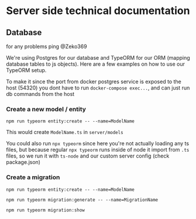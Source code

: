 # Server side technical documentation

## Database

for any problems ping @Zeko369

We're using Postgres for our database and TypeORM for our ORM (mapping database tables to js objects). Here are a few examples on how to use our TypeORM setup.

To make it since the port from docker postgres service is exposed to the host (54320) you dont have to run `docker-compose exec...`, and can just run db commands from the host

### Create a new model / entity

`npm run typeorm entity:create -- --name=ModelName`

This would create `ModelName.ts` in `server/models`

You could also run `npx typeorm` since here you're not actually loading any ts files, but because regular `npx typeorm` runs inside of node it import from `.ts` files, so we run it with `ts-node` and our custom server config (check package.json)

### Create a migration

`npm run typeorm entity:create -- --name=ModelName`

`npm run typeorm migration:generate -- --name=MigrationName`

`npm run typeorm migration:show`
